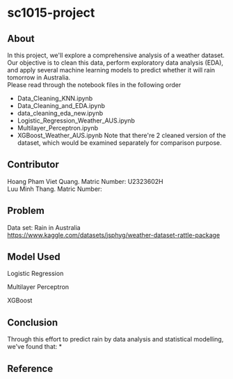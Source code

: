 # sc1015-project
## About
In this project, we'll explore a comprehensive analysis of a weather dataset.  
Our objective is to clean this data, perform exploratory data analysis (EDA), and apply several machine learning models to predict whether it will rain tomorrow in Australia.  
Please read through the notebook files in the following order
* Data_Cleaning_KNN.ipynb
* Data_Cleaning_and_EDA.ipynb
* data_cleaning_eda_new.ipynb
* Logistic_Regression_Weather_AUS.ipynb
* Multilayer_Perceptron.ipynb
* XGBoost_Weather_AUS.ipynb
Note that there're 2 cleaned version of the dataset, which would be examined separately for comparison purpose.
## Contributor
Hoang Pham Viet Quang. Matric Number: U2323602H  
Luu Minh Thang. Matric Number: 
## Problem
Data set: Rain in Australia
https://www.kaggle.com/datasets/jsphyg/weather-dataset-rattle-package
## Model Used
Logistic Regression
>
Multilayer Perceptron
>
XGBoost
>
## Conclusion
Through this effort to predict rain by data analysis and statistical modelling, we've found that:
*
## Reference
